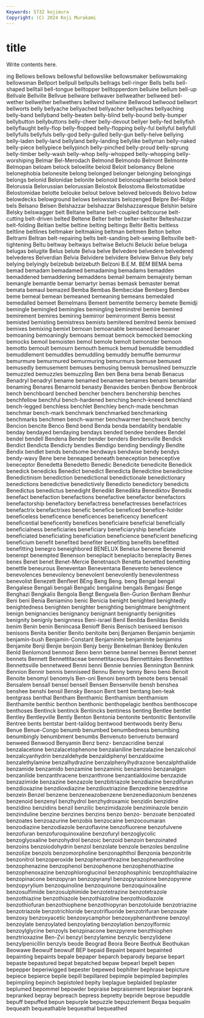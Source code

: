 ```yaml
---
Keywords: 5732 kojimura
Copyright: (C) 2024 Koji Murakami
---
```


# title

Write contents here.



ing Bellows
bellows bellowsful bellowslike bellowsmaker bellowsmaking bellowsman Bellport bellpull bellpulls bellrags
bell-ringer Bells bells bell-shaped belltail bell-tongue belltopper belltopperdom belluine bellum
bell-up Bellvale Bellville Bellvue bellware bellwaver bellweather bellweed bell-wether bellwether
bellwethers bellwind bellwine Bellwood bellwood bellwort bellworts belly bellyache bellyached
bellyacher bellyaches bellyaching belly-band bellyband belly-beaten belly-blind belly-bound belly-bumper bellybutton
bellybuttons belly-cheer belly-devout bellyer belly-fed bellyfish bellyflaught belly-flop belly-flopped belly-flopping
belly-ful bellyful bellyfull bellyfulls bellyfuls belly-god belly-gulled belly-gun belly-helve bellying
belly-laden belly-land bellyland belly-landing bellylike bellyman belly-naked belly-piece bellypiece bellypinch
belly-pinched belly-proud belly-sprung belly-timber belly-wash belly-whop belly-whopped belly-whopping belly-worshiping Belmar
Bel-Merodach Belmond Belmondo Belmont Belmonte Belmopan beloam belock beloeilite beloid
Beloit belomancy Belone belonephobia belonesite belong belonged belonger belonging belongings
belongs belonid Belonidae belonite belonoid belonosphaerite belook belord Belorussia Belorussian
belorussian Belostok Belostoma Belostomatidae Belostomidae belotte belouke belout belove beloved
beloveds Belovo below belowdecks belowground belows belowstairs belozenged Belpre Bel-Ridge
bels Belsano Belsen Belshazzar belshazzar Belshazzaresque Belshin belsire Belsky belswagger
belt Beltane beltane belt-coupled beltcourse belt-cutting belt-driven belted Beltene Belter
belter belter-skelter Belteshazzar belt-folding Beltian beltie beltine belting beltings Beltir
Beltis beltless beltline beltlines beltmaker beltmaking beltman beltmen Belton belton
Beltrami Beltran belt-repairing belts belt-sanding belt-sewing Beltsville belt-tightening Beltu beltway
beltways beltwise Beluchi Belucki belue beluga belugas belugite Belus belute
Belva belve Belvedere belvedere belvedered belvederes Belverdian Belvia Belvidere belvidere
Belview Belvue Bely bely belying belyingly belzebub belzebuth Belzoni B.E.M.
BEM BEMA bema bemad bemadam bemadamed bemadaming bemadams bemadden bemaddened
bemaddening bemaddens bemail bemaim bemajesty beman bemangle bemantle bemar bemartyr
bemas bemask bemaster bemat bemata bemaul bemazed Bemba Bembas Bembecidae
Bemberg Bembex beme bemeal bemean bemeaned bemeaning bemeans bemedaled bemedalled
bemeet Bemelmans Bement bementite bemercy bemete Bemidji bemingle bemingled bemingles
bemingling beminstrel bemire bemired bemirement bemires bemiring bemirror bemirrorment Bemis
bemist bemisted bemisting bemistress bemists bemitered bemitred bemix bemixed bemixes
bemixing bemixt bemoan bemoanable bemoaned bemoaner bemoaning bemoaningly bemoans bemoat
bemock bemocked bemocking bemocks bemoil bemoisten bemol bemole bemolt bemonster
bemoon bemotto bemoult bemourn bemouth bemuck bemud bemuddle bemuddled bemuddlement
bemuddles bemuddling bemuddy bemuffle bemurmur bemurmure bemurmured bemurmuring bemurmurs bemuse
bemused bemusedly bemusement bemuses bemusing bemusk bemuslined bemuzzle bemuzzled bemuzzles
bemuzzling Ben ben Bena bena benab Benacus Benadryl benadryl bename
benamed benamee benames benami benamidar benaming Benares Benarnold benasty Benavides
benben Benbow Benbrook bench benchboard benched bencher benchers benchership benches
benchfellow benchful bench-hardened benching bench-kneed benchland bench-legged benchless benchlet Benchley
bench-made benchman benchmar bench-mark benchmark benchmarked benchmarking benchmarks benchmen bench-warmer
benchwarmer benchwork benchy Bencion bencite Benco Bend bend Benda benda
bendability bendable benday bendayed bendaying bendays bended bendee bendees Bendel
bendel bendell Bendena Bender bender benders Bendersville Bendick Bendict Bendicta
Bendicty bendies Bendigo bending bendingly Bendite Bendix bendlet bends bendsome
bendways bendwise bendy bendys bendy-wavy Bene bene beneaped beneath beneception
beneceptive beneceptor Benedetta Benedetto Benedic Benedicite benedicite Benedick benedick benedicks
Benedict benedict Benedicta Benedictine benedictine Benedictinism benediction benedictional benedictionale benedictionary
benedictions benedictive benedictively Benedicto benedictory benedicts Benedictus benedictus benedight Benedikt
Benedikta Benediktov Benedix benefact benefaction benefactions benefactive benefactor benefactors benefactorship
benefactory benefactress benefactresses benefactrices benefactrix benefactrixes benefic benefice beneficed benefice-holder
beneficeless beneficence beneficences beneficency beneficent beneficential beneficently benefices beneficiaire beneficial
beneficially beneficialness beneficiaries beneficiary beneficiaryship beneficiate beneficiated beneficiating beneficiation beneficience
beneficient beneficing beneficium benefit benefited benefiter benefiting benefits benefitted benefitting
benegro beneighbored BENELUX Benelux beneme Benemid benempt benempted Benenson beneplacit
beneplacito beneplacity Benes benes Benet benet Benet-Mercie Benetnasch Benetta benetted
benetting benettle beneurous Beneventan Beneventana Benevento benevolence benevolences benevolency benevolent
benevolently benevolentness benevolist Benezett Benfleet BEng Beng Beng. beng Bengal
bengal Bengalese Bengali bengali Bengalic bengaline bengals Bengasi Benge Benghazi
Bengkalis Bengola Bengt Benguela Ben-Gurion Benham Benhur Beni beni Benia
Beniamino benic Benicia benight benighted benightedly benightedness benighten benighter benighting
benightmare benightment benign benignancies benignancy benignant benignantly benignities benignity benignly
benignness Beni-israel Benil Benilda Benildas Benildis benim Benin benin Benincasa
Benioff Benis Benisch beniseed benison benisons Benita benitier Benito benitoite
benj Benjamen Benjamin benjamin benjamin-bush Benjamin-Constant Benjaminite benjaminite benjamins Benjamite
Benji Benjie benjoin Benjy benjy Benkelman Benkley Benkulen Benld Benlomond
benmost Benn benn benne bennel bennes Bennet bennet bennets Bennett
Bennettitaceae bennettitaceous Bennettitales Bennettites Bennettsville bennetweed Benni benni Bennie bennies
Bennington Bennink Bennion Bennir bennis benniseed Bennu Benny benny Beno
beno Benoit Benoite benomyl benomyls Ben-oni Benoni benorth benote bens
bensail Bensalem bensall bensel bensell Bensen Bensenville bensh benshea benshee
benshi bensil Bensky Benson Bent bent bentang ben-teak bentgrass benthal
Bentham Benthamic Benthamism benthamism Benthamite benthic benthon benthonic benthopelagic benthos
benthoscope benthoses Bentinck bentinck Bentincks bentiness benting Bentlee bentlet Bentley
Bentleyville Bently Benton Bentonia bentonite bentonitic Bentonville Bentree bents bentstar
bent-taildog bentwood bentwoods benty Benu Benue Benue-Congo benumb benumbed benumbedness
benumbing benumbingly benumbment benumbs Benvenuto benvenuto benward benweed Benwood Benyamin
Benz benz- benzacridine benzal benzalacetone benzalacetophenone benzalaniline benzalazine benzalcohol benzalcyanhydrin
benzaldehyde benzaldiphenyl benzaldoxime benzalethylamine benzalhydrazine benzalphenylhydrazone benzalphthalide benzamide benzamido benzamine
benzaminic benzamino benzanalgen benzanilide benzanthracene benzanthrone benzantialdoxime benzazide benzazimide benzazine
benzazole benzbitriazole benzdiazine benzdifuran benzdioxazine benzdioxdiazine benzdioxtriazine Benzedrine benzedrine benzein
Benzel benzene benzeneazobenzene benzenediazonium benzenes benzenoid benzenyl benzhydrol benzhydroxamic benzidin
benzidine benzidino benzidins benzil benzilic benzimidazole benziminazole benzin benzinduline benzine
benzines benzins benzo benzo- benzoate benzoated benzoates benzoazurine benzobis benzocaine
benzocoumaran benzodiazine benzodiazole benzoflavine benzofluorene benzofulvene benzofuran benzofuroquinoxaline benzofuryl benzoglycolic
benzoglyoxaline benzohydrol benzoic benzoid benzoin benzoinated benzoins benzoiodohydrin benzol benzolate
benzole benzoles benzoline benzolize benzols benzomorpholine benzonaphthol Benzonia benzonitrile benzonitrol
benzoperoxide benzophenanthrazine benzophenanthroline benzophenazine benzophenol benzophenone benzophenothiazine benzophenoxazine benzophloroglucinol benzophosphinic
benzophthalazine benzopinacone benzopyran benzopyranyl benzopyrazolone benzopyrene benzopyrylium benzoquinoline benzoquinone benzoquinoxaline
benzosulfimide benzosulphimide benzotetrazine benzotetrazole benzothiazine benzothiazole benzothiazoline benzothiodiazole benzothiofuran benzothiophene
benzothiopyran benzotoluide benzotriazine benzotriazole benzotrichloride benzotrifluoride benzotrifuran benzoxate benzoxy benzoxyacetic
benzoxycamphor benzoxyphenanthrene benzoyl benzoylate benzoylated benzoylating benzoylation benzoylformic benzoylglycine benzoyls
benzpinacone benzpyrene benzthiophen benztrioxazine Ben-Zvi benzyl benzylamine benzylic benzylidene benzylpenicillin
benzyls beode Beograd Beora Beore Beothuk Beothukan Beowawe Beowulf beowulf
BEP bepaid Bepaint bepaint bepainted bepainting bepaints bepale bepaper beparch
beparody beparse bepart bepaste bepastured bepat bepatched bepaw bepearl bepelt
bepen bepepper beperiwigged bepester bepewed bephilter bephrase bepicture bepiece bepierce
bepile bepill bepillared bepimple bepimpled bepimples bepimpling bepinch bepistoled bepity
beplague beplaided beplaster beplumed bepommel bepowder bepraise bepraisement bepraiser beprank
bepranked bepray bepreach bepress bepretty bepride beprose bepuddle bepuff bepuffed
bepun bepurple bepuzzle bepuzzlement Beqaa bequalm bequeath bequeathable bequeathal bequeathed
